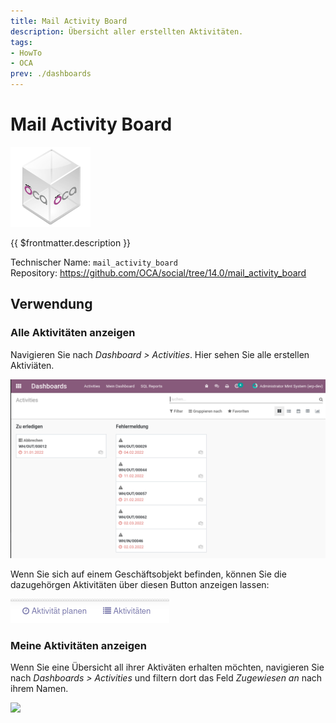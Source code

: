 ```yaml
---
title: Mail Activity Board
description: Übersicht aller erstellten Aktivitäten.
tags:
- HowTo
- OCA
prev: ./dashboards
---
```

# Mail Activity Board
![icon_oca_app](assets/icon_oca_app.png)

{{ $frontmatter.description }}

Technischer Name: `mail_activity_board`\
Repository: <https://github.com/OCA/social/tree/14.0/mail_activity_board>

## Verwendung

### Alle Aktivitäten anzeigen

Navigieren Sie nach *Dashboard > Activities*. Hier sehen Sie alle erstellen Aktiviäten.

![](assets/Mail%20Activity%20Board%20Alle.png)

Wenn Sie sich auf einem Geschäftsobjekt befinden, können Sie die dazugehörgen Aktivitäten über diesen Button anzeigen lassen:

![](assets/Mail%20Activity%20Board%20List.png)

### Meine Aktivitäten anzeigen

Wenn Sie eine Übersicht all ihrer Aktiväten erhalten möchten, navigieren Sie nach *Dashboards > Activities* und filtern dort das Feld *Zugewiesen an* nach ihrem Namen.

![](assets/Mail%20Activity%20Board%20Meine%20Aktivitäten.png)